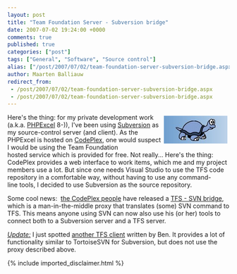 ```yaml
---
layout: post
title: "Team Foundation Server - Subversion bridge"
date: 2007-07-02 19:24:00 +0000
comments: true
published: true
categories: ["post"]
tags: ["General", "Software", "Source control"]
alias: ["/post/2007/07/02/team-foundation-server-subversion-bridge.aspx"]
author: Maarten Balliauw
redirect_from:
 - /post/2007/07/02/team-foundation-server-subversion-bridge.aspx
 - /post/2007/07/02/team-foundation-server-subversion-bridge.aspx
---
```

<p mce_keep="true"><img src="/images/Images/tortoisesvn.jpg" title="Tortoise SVN" alt="Tortoise SVN" mce_src="/images/Images/tortoisesvn.jpg" align="right" border="0" hspace="5" vspace="5">Here's the thing: for my private development work (a.k.a. <a href="http://www.phpexcel.net" class="" target="_blank" mce_href="http://www.phpexcel.net">PHPExcel</a> 8-)), I've been using <a href="http://subversion.tigris.org" class="" target="_blank" mce_href="http://subversion.tigris.org">Subversion</a> as my source-control server (and client). As&nbsp;the PHPExcel is hosted on <a href="http://www.codeplex.com" class="" target="_blank" mce_href="http://www.codeplex.com">CodePlex</a>, one would suspect I would be using the Team Foundation hosted&nbsp;service&nbsp;which is provided for free.&nbsp;Not really... Here's the thing: CodePlex provides a web interface to work items, which me and my project members use a lot. But since one needs Visual Studio to use the TFS code repository in a comfortable way, without having to&nbsp;use any&nbsp;command-line&nbsp;tools, I decided to use Subversion as the source repository.</p>
<p mce_keep="true">Some cool news:&nbsp; <a href="http://blogs.msdn.com/codeplex/archive/2007/06/19/tortoisesvn-support-for-codeplex.aspx" target="_blank" mce_href="http://blogs.msdn.com/codeplex/archive/2007/06/19/tortoisesvn-support-for-codeplex.aspx">the CodePlex people</a> have released a <a href="http://blogs.msdn.com/codeplex/archive/2007/06/19/tortoisesvn-support-for-codeplex.aspx" target="_blank" mce_href="http://blogs.msdn.com/codeplex/archive/2007/06/19/tortoisesvn-support-for-codeplex.aspx">TFS - SVN bridge</a>, which is a man-in-the-middle proxy that translates (some) SVN command to TFS. This means anyone using SVN can now also use his (or her) tools to connect both to a Subversion server and a TFS server.</p>
<p mce_keep="true"><i><u>Update:</u></i>&nbsp;I just&nbsp;spotted <a href="http://blog.benday.com/archive/2007/05/18/23006.aspx" class="" target="_blank" mce_href="http://blog.benday.com/archive/2007/05/18/23006.aspx">another TFS client</a> written by Ben. It provides a lot of functionality similar to TortoiseSVN for Subversion, but does not use the proxy described above.</p>

{% include imported_disclaimer.html %}

